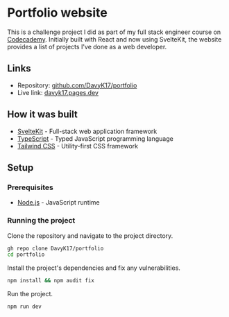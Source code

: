 # Portfolio website

This is a challenge project I did as part of my full stack engineer course on [Codecademy](https://codecademy.com). Initially built with React and now using SvelteKit, the website provides a list of projects I've done as a web developer.

## Links

- Repository: [github.com/DavyK17/portfolio](https://github.com/DavyK17/portfolio)
- Live link: [davyk17.pages.dev](https://davyk17.pages.dev)

## How it was built

- [SvelteKit](https://kit.svelte.dev/) - Full-stack web application framework
- [TypeScript](https://www.typescriptlang.org/) - Typed JavaScript programming language
- [Tailwind CSS](https://tailwindcss.com/) - Utility-first CSS framework

## Setup

### Prerequisites

- [Node.js](https://nodejs.org/) - JavaScript runtime

### Running the project

Clone the repository and navigate to the project directory.

```bash
gh repo clone DavyK17/portfolio
cd portfolio
```

Install the project's dependencies and fix any vulnerabilities.

```bash
npm install && npm audit fix
```

Run the project.

```bash
npm run dev
```
